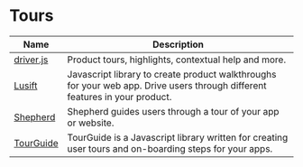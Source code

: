 # Tours

| Name | Description |
| --- | --- |
| [driver.js](https://driverjs.com/) | Product tours, highlights, contextual help and more. |
| [Lusift](https://lusift.vercel.app/) | Javascript library to create product walkthroughs for your web app. Drive users through different features in your product. |
| [Shepherd](https://shepherdjs.dev/) | Shepherd guides users through a tour of your app or website. |
| [TourGuide](https://tourguidejs.com/) | TourGuide is a Javascript library written for creating user tours and on-boarding steps for your apps. |